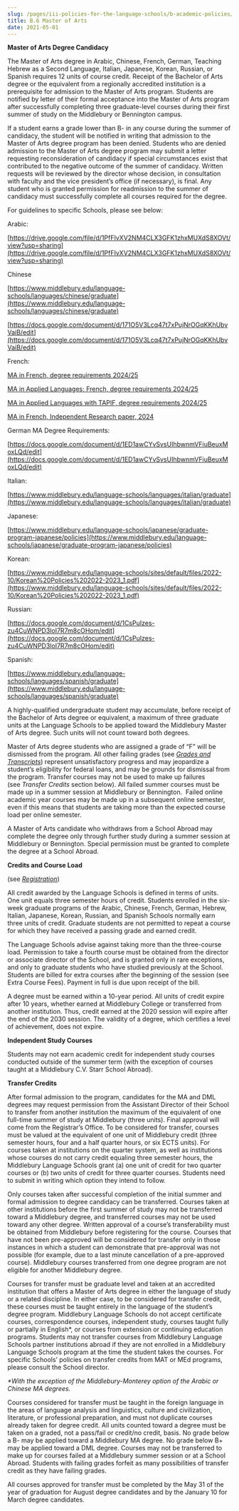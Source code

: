 ```yaml
---
slug: /pages/iii-policies-for-the-language-schools/b-academic-policies/b-6-master-of-arts
title: B.6 Master of Arts
date: 2021-05-01
---
```

**Master of Arts Degree Candidacy**

The Master of Arts degree in Arabic, Chinese, French, German, Teaching Hebrew as a Second Language, Italian, Japanese, Korean, Russian, or Spanish requires 12 units of course credit. Receipt of the Bachelor of Arts degree or the equivalent from a regionally accredited institution is a prerequisite for admission to the Master of Arts program. Students are notified by letter of their formal acceptance into the Master of Arts program after successfully completing three graduate-level courses during their first summer of study on the Middlebury or Bennington campus.

If a student earns a grade lower than B- in any course during the summer of candidacy, the student will be notified in writing that admission to the Master of Arts degree program has been denied. Students who are denied admission to the Master of Arts degree program may submit a letter requesting reconsideration of candidacy if special circumstances exist that contributed to the negative outcome of the summer of candidacy. Written requests will be reviewed by the director whose decision, in consultation with faculty and the vice president’s office (if necessary), is final. Any student who is granted permission for readmission to the summer of candidacy must successfully complete all courses required for the degree.

For guidelines to specific Schools, please see below: 

Arabic: 

[https://drive.google.com/file/d/1PfFIvXV2NM4CLX3GFK1zhxMUXdS8XOVt/view?usp=sharing](https://drive.google.com/file/d/1PfFIvXV2NM4CLX3GFK1zhxMUXdS8XOVt/view?usp=sharing)

Chinese

[https://www.middlebury.edu/language-schools/languages/chinese/graduate](https://www.middlebury.edu/language-schools/languages/chinese/graduate)

[https://docs.google.com/document/d/171O5V3Lcq47t7xPujNrOGqKKhUbvVaiB/edit](https://docs.google.com/document/d/171O5V3Lcq47t7xPujNrOGqKKhUbvVaiB/edit)

French:

[MA in French, degree requirements 2024/25](https://nam02.safelinks.protection.outlook.com/?url=https%3A%2F%2Fdocs.google.com%2Fdocument%2Fd%2F1C0-Pfnyo01jtxoMCvamT8bGhejP00J3ERWgd_wXzd4w%2Fedit%3Fusp%3Dsharing&data=05%7C02%7Cnsteen%40middlebury.edu%7C45500442a4544a251a4e08dc84d0160f%7Ca1bb0a191576421dbe93b3a7d4b6dcaa%7C1%7C0%7C638531276459500347%7CUnknown%7CTWFpbGZsb3d8eyJWIjoiMC4wLjAwMDAiLCJQIjoiV2luMzIiLCJBTiI6Ik1haWwiLCJXVCI6Mn0%3D%7C4000%7C%7C%7C&sdata=jua88dNxpGVaXHZG6It6eikJhJbRnwF1esqy1C2d3%2BA%3D&reserved=0) 

[MA in Applied Languages; French, degree requirements 2024/25](https://nam02.safelinks.protection.outlook.com/?url=https%3A%2F%2Fdocs.google.com%2Fdocument%2Fd%2F1lVDVfZ3IdiqbABsgae63KDlhpQitUVuV6n715V4aeNQ%2Fedit%3Fusp%3Dsharing&data=05%7C02%7Cnsteen%40middlebury.edu%7C45500442a4544a251a4e08dc84d0160f%7Ca1bb0a191576421dbe93b3a7d4b6dcaa%7C1%7C0%7C638531276459512893%7CUnknown%7CTWFpbGZsb3d8eyJWIjoiMC4wLjAwMDAiLCJQIjoiV2luMzIiLCJBTiI6Ik1haWwiLCJXVCI6Mn0%3D%7C4000%7C%7C%7C&sdata=HSm%2Fs4tsbR2Go6E%2FO0S3D6ePPJgNexkcsp4sXGINYXI%3D&reserved=0) 

[MA in Applied Languages with TAPIF, degree requirements 2024/25](https://nam02.safelinks.protection.outlook.com/?url=https%3A%2F%2Fdocs.google.com%2Fdocument%2Fd%2F10F6DiUiJwbEsaoPb9TxwfsmvOVuF25mdJRUmuZ--r-g%2Fedit%3Fusp%3Dsharing&data=05%7C02%7Cnsteen%40middlebury.edu%7C45500442a4544a251a4e08dc84d0160f%7Ca1bb0a191576421dbe93b3a7d4b6dcaa%7C1%7C0%7C638531276459521752%7CUnknown%7CTWFpbGZsb3d8eyJWIjoiMC4wLjAwMDAiLCJQIjoiV2luMzIiLCJBTiI6Ik1haWwiLCJXVCI6Mn0%3D%7C4000%7C%7C%7C&sdata=J6XnIRjbinJJGXnEHEqZ2sOA7uF%2BkDYHB47sFy1jPCo%3D&reserved=0) 

[MA in French, Independent Research paper, 2024](https://nam02.safelinks.protection.outlook.com/?url=https%3A%2F%2Fdocs.google.com%2Fdocument%2Fd%2F1JtFlgTLeYcAEJ65Qc91rt_KgjZT3qaThISQJkoeqgU8%2Fedit%3Fusp%3Dsharing&data=05%7C02%7Cnsteen%40middlebury.edu%7C45500442a4544a251a4e08dc84d0160f%7Ca1bb0a191576421dbe93b3a7d4b6dcaa%7C1%7C0%7C638531276459528097%7CUnknown%7CTWFpbGZsb3d8eyJWIjoiMC4wLjAwMDAiLCJQIjoiV2luMzIiLCJBTiI6Ik1haWwiLCJXVCI6Mn0%3D%7C4000%7C%7C%7C&sdata=JWG4unv7YSd1rqkITlUO7Pu93mrq3QSIkWv2PSVt0Ks%3D&reserved=0)

German MA Degree Requirements: 

[https://docs.google.com/document/d/1ED1awCYvSvsUIhbwnmVFiuBeuxMoxLQd/edit](https://docs.google.com/document/d/1ED1awCYvSvsUIhbwnmVFiuBeuxMoxLQd/edit)

Italian:

[https://www.middlebury.edu/language-schools/languages/italian/graduate](https://www.middlebury.edu/language-schools/languages/italian/graduate)

Japanese:

[https://www.middlebury.edu/language-schools/japanese/graduate-program-japanese/policies](https://www.middlebury.edu/language-schools/japanese/graduate-program-japanese/policies)

Korean:

[https://www.middlebury.edu/language-schools/sites/default/files/2022-10/Korean%20Policies%202022-2023_1.pdf](https://www.middlebury.edu/language-schools/sites/default/files/2022-10/Korean%20Policies%202022-2023_1.pdf)

Russian:

[https://docs.google.com/document/d/1CsPuIzes-zu4CuWNPD3loI7R7m8cOHom/edit](https://docs.google.com/document/d/1CsPuIzes-zu4CuWNPD3loI7R7m8cOHom/edit)

Spanish:

[https://www.middlebury.edu/language-schools/languages/spanish/graduate](https://www.middlebury.edu/language-schools/languages/spanish/graduate)

A highly-qualified undergraduate student may accumulate, before receipt of the Bachelor of Arts degree or equivalent, a maximum of three graduate units at the Language Schools to be applied toward the Middlebury Master of Arts degree. Such units will not count toward both degrees.

Master of Arts degree students who are assigned a grade of “F” will be dismissed from the program. All other failing grades (see [_Grades and Transcripts_](/pages/iii-policies-for-the-language-schools/b-academic-policies/b-8-student-records)) represent unsatisfactory progress and may jeopardize a student’s eligibility for federal loans, and may be grounds for dismissal from the program. Transfer courses may not be used to make up failures (see _Transfer Credits_ section below). All failed summer courses must be made up in a summer session at Middlebury or Bennington.  Failed online academic year courses may be made up in a subsequent online semester, even if this means that students are taking more than the expected course load per online semester.

A Master of Arts candidate who withdraws from a School Abroad may complete the degree only through further study during a summer session at Middlebury or Bennington. Special permission must be granted to complete the degree at a School Abroad.

**Credits and Course Load**

(see [_Registration_](/pages/iii-policies-for-the-language-schools/b-academic-policies/b-4-registration))

All credit awarded by the Language Schools is defined in terms of units. One unit equals three semester hours of credit. Students enrolled in the six-week graduate programs of the Arabic, Chinese, French, German, Hebrew, Italian, Japanese, Korean, Russian, and Spanish Schools normally earn three units of credit. Graduate students are not permitted to repeat a course for which they have received a passing grade and earned credit.

The Language Schools advise against taking more than the three-course load. Permission to take a fourth course must be obtained from the director or associate director of the School, and is granted only in rare exceptions, and only to graduate students who have studied previously at the School. Students are billed for extra courses after the beginning of the session (see Extra Course Fees). Payment in full is due upon receipt of the bill.

A degree must be earned within a 10-year period. All units of credit expire after 10 years, whether earned at Middlebury College or transferred from another institution. Thus, credit earned at the 2020 session will expire after the end of the 2030 session. The validity of a degree, which certifies a level of achievement, does not expire.

**Independent Study Courses**

Students may not earn academic credit for independent study courses conducted outside of the summer term (with the exception of courses taught at a Middlebury C.V. Starr School Abroad).

**Transfer Credits**

After formal admission to the program, candidates for the MA and DML degrees may request permission from the Assistant Director of their School to transfer from another institution the maximum of the equivalent of one full-time summer of study at Middlebury (three units). Final approval will come from the Registrar’s Office. To be considered for transfer, courses must be valued at the equivalent of one unit of Middlebury credit (three semester hours, four and a half quarter hours, or six ECTS units). For courses taken at institutions on the quarter system, as well as institutions whose courses do not carry credit equaling three semester hours, the Middlebury Language Schools grant (a) one unit of credit for two quarter courses or (b) two units of credit for three quarter courses. Students need to submit in writing which option they intend to follow.

Only courses taken after successful completion of the initial summer and formal admission to degree candidacy can be transferred. Courses taken at other institutions before the first summer of study may not be transferred toward a Middlebury degree, and transferred courses may not be used toward any other degree. Written approval of a course’s transferability must be obtained from Middlebury before registering for the course. Courses that have not been pre-approved will be considered for transfer only in those instances in which a student can demonstrate that pre-approval was not possible (for example, due to a last minute cancellation of a pre-approved course). Middlebury courses transferred from one degree program are not eligible for another Middlebury degree.

Courses for transfer must be graduate level and taken at an accredited institution that offers a Master of Arts degree in either the language of study or a related discipline. In either case, to be considered for transfer credit, these courses must be taught entirely in the language of the student’s degree program. Middlebury Language Schools do not accept certificate courses, correspondence courses, independent study, courses taught fully or partially in English\*, or courses from extension or continuing education programs. Students may not transfer courses from Middlebury Language Schools partner institutions abroad if they are not enrolled in a Middlebury Language Schools program at the time the student takes the courses. For specific Schools’ policies on transfer credits from MAT or MEd programs, please consult the School director.

_\*With the exception of the Middlebury-Monterey option of the Arabic or Chinese MA degrees._

Courses considered for transfer must be taught in the foreign language in the areas of language analysis and linguistics, culture and civilization, literature, or professional preparation, and must not duplicate courses already taken for degree credit. All units counted toward a degree must be taken on a graded, not a pass/fail or credit/no credit, basis. No grade below a B- may be applied toward a Middlebury MA degree. No grade below B+ may be applied toward a DML degree. Courses may not be transferred to make up for courses failed at a Middlebury summer session or at a School Abroad. Students with failing grades forfeit as many possibilities of transfer credit as they have failing grades.

All courses approved for transfer must be completed by the May 31 of the year of graduation for August degree candidates and by the January 10 for March degree candidates.
